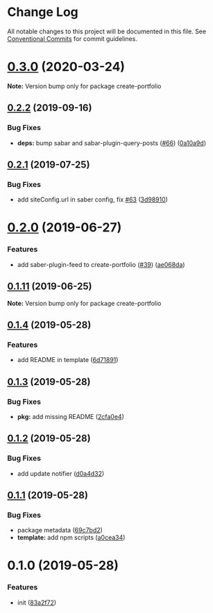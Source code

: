 # Change Log

All notable changes to this project will be documented in this file.
See [Conventional Commits](https://conventionalcommits.org) for commit guidelines.

# [0.3.0](https://github.com/saberland/create-portfolio/compare/v0.2.2...v0.3.0) (2020-03-24)

**Note:** Version bump only for package create-portfolio

## [0.2.2](https://github.com/saberland/create-portfolio/compare/v0.2.1...v0.2.2) (2019-09-16)

### Bug Fixes

- **deps:** bump sabar and sabar-plugin-query-posts ([#66](https://github.com/saberland/create-portfolio/issues/66)) ([0a10a9d](https://github.com/saberland/create-portfolio/commit/0a10a9d))

## [0.2.1](https://github.com/saberland/create-portfolio/compare/v0.2.0...v0.2.1) (2019-07-25)

### Bug Fixes

- add siteConfig.url in saber config, fix [#63](https://github.com/saberland/create-portfolio/issues/63) ([3d98910](https://github.com/saberland/create-portfolio/commit/3d98910))

# [0.2.0](https://github.com/saberland/create-portfolio/compare/v0.1.11...v0.2.0) (2019-06-27)

### Features

- add saber-plugin-feed to create-portfolio ([#39](https://github.com/saberland/create-portfolio/issues/39)) ([ae068da](https://github.com/saberland/create-portfolio/commit/ae068da))

## [0.1.11](https://github.com/saberland/create-portfolio/compare/v0.1.10...v0.1.11) (2019-06-25)

**Note:** Version bump only for package create-portfolio

## [0.1.4](https://github.com/saberland/create-portfolio/compare/v0.1.3...v0.1.4) (2019-05-28)

### Features

- add README in template ([6d71891](https://github.com/saberland/create-portfolio/commit/6d71891))

## [0.1.3](https://github.com/saberland/create-portfolio/compare/v0.1.2...v0.1.3) (2019-05-28)

### Bug Fixes

- **pkg:** add missing README ([2cfa0e4](https://github.com/saberland/create-portfolio/commit/2cfa0e4))

## [0.1.2](https://github.com/saberland/create-portfolio/compare/v0.1.1...v0.1.2) (2019-05-28)

### Bug Fixes

- add update notifier ([d0a4d32](https://github.com/saberland/create-portfolio/commit/d0a4d32))

## [0.1.1](https://github.com/saberland/create-portfolio/compare/v0.1.0...v0.1.1) (2019-05-28)

### Bug Fixes

- package metadata ([69c7bd2](https://github.com/saberland/create-portfolio/commit/69c7bd2))
- **template:** add npm scripts ([a0cea34](https://github.com/saberland/create-portfolio/commit/a0cea34))

# 0.1.0 (2019-05-28)

### Features

- init ([83a2f72](https://github.com/egoist/create-portfolio/commit/83a2f72))
